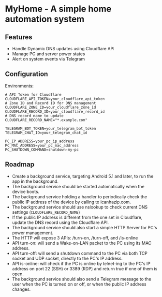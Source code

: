 # MyHome - A simple home automation system

## Features
- Handle Dynamic DNS updates using Cloudflare API
- Manage PC and server power states
- Alert on system events via Telegram

## Configuration

Environments:

```dotenv
# API Token for Cloudflare
CLOUDFLARE_API_TOKEN=your_cloudflare_api_token
# Zone ID and Record ID for DNS management
CLOUDFLARE_ZONE_ID=your_cloudflare_zone_id
CLOUDFLARE_RECORD_ID=your_cloudflare_record_id
# DNS record name to update
CLOUDFLARE_RECORD_NAME="*.example.com"

TELEGRAM_BOT_TOKEN=your_telegram_bot_token
TELEGRAM_CHAT_ID=your_telegram_chat_id

PC_IP_ADDRESS=your_pc_ip_address
PC_MAC_ADDRESS=your_pc_mac_address
PC_SHUTDOWN_COMMAND=shutdown-my-pc
```

## Roadmap

- Create a background service, targeting Android 5.1 and later, to run the app in the background.
- The background service should be started automatically when the device boots.
- The background service holding a handler to periodically check the public IP address of the device by calling to icanhazip.com.
- The background service should use nslookup to check current DNS settings (`CLOUDFLARE_RECORD_NAME`)
- If the public IP address is different from the one set in Cloudflare, update the DNS record using the Cloudflare API.
- The background service should also start a simple HTTP Server for PC's power management.
- The HTTP will expose 3 APIs: /turn-on, /turn-off, and /is-online
- API turn-on: will send a Wake-on-LAN packet to the PC using its MAC address.
- API turn-off: will send a shutdown command to the PC via both TCP socket and UDP socket, directly to the PC's IP address.
- API is-online: will check if the PC is online by telnet-ing to the PC's IP address on port 22 (SSH) or 3389 (RDP) and return true if one of them is open.
- The background service should also send a Telegram message to the user when the PC is turned on or off, or when the public IP address changes.
